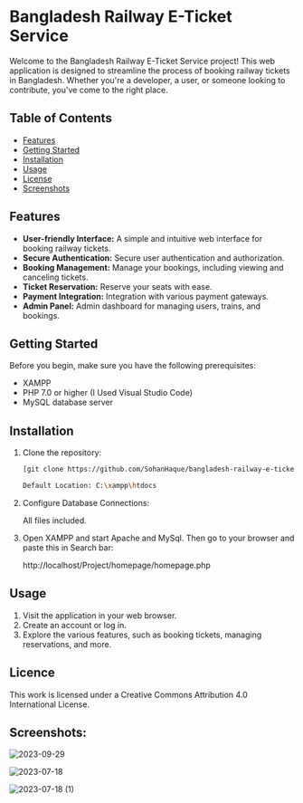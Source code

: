 # Bangladesh Railway E-Ticket Service

Welcome to the Bangladesh Railway E-Ticket Service project! This web application is designed to streamline the process of booking railway tickets in Bangladesh. Whether you're a developer, a user, or someone looking to contribute, you've come to the right place. 

## Table of Contents

- [Features](#features)
- [Getting Started](#getting-started)
- [Installation](#installation)
- [Usage](#usage)
- [License](#license)
- [Screenshots](#screenshots)

## Features

- **User-friendly Interface:** A simple and intuitive web interface for booking railway tickets.
- **Secure Authentication:** Secure user authentication and authorization.
- **Booking Management:** Manage your bookings, including viewing and canceling tickets.
- **Ticket Reservation:** Reserve your seats with ease.
- **Payment Integration:** Integration with various payment gateways.
- **Admin Panel:** Admin dashboard for managing users, trains, and bookings.

## Getting Started

Before you begin, make sure you have the following prerequisites:

- XAMPP
- PHP 7.0 or higher (I Used Visual Studio Code)
- MySQL database server

## Installation

1. Clone the repository:

   ```bash
   [git clone https://github.com/SohanHaque/bangladesh-railway-e-ticket.git](https://github.com/SohanHaque/Bangladesh_Railway_Dummy.git)

   Default Location: C:\xampp\htdocs

2. Configure Database Connections:
   
   All files included.

3. Open XAMPP and start Apache and MySql. Then go to your browser and paste this in Search bar:
   
   http://localhost/Project/homepage/homepage.php

## Usage

1. Visit the application in your web browser.
2. Create an account or log in.
3. Explore the various features, such as booking tickets, managing reservations, and more.

## Licence

This work is licensed under a Creative Commons Attribution 4.0 International License.

## Screenshots:

![2023-09-29](https://github.com/SohanHaque/Bangladesh_Railway_Dummy/assets/111044439/93d296cf-7d93-446d-8a05-f0dd6b96703f)

![2023-07-18](https://github.com/SohanHaque/Bangladesh_Railway_Dummy/assets/111044439/cc62982b-b30d-44b6-99c7-59b8b37b2788)

![2023-07-18 (1)](https://github.com/SohanHaque/Bangladesh_Railway_Dummy/assets/111044439/16bc303b-d348-4df3-9f87-05c5b7916edc)
